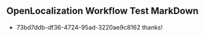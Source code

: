 ## OpenLocalization Workflow Test MarkDown
* 73bd7ddb-df36-4724-95ad-3220ae9c8162 thanks!

<!--HONumber=Aug16_HO4-->



